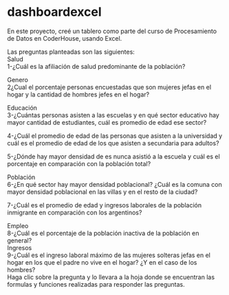 # dashboardexcel
En este proyecto, creé un tablero como parte del curso de Procesamiento de Datos en CoderHouse, usando Excel.

					
Las preguntas planteadas son las siguientes:											
Salud												
1-¿Cuál es la afiliación  de salud predominante de la población?																		
						
Genero																		
2¿Cual el porcentaje personas encuestadas que son mujeres jefas en el hogar y la cantidad de  hombres jefes en el hogar?																		
															
Educación																		
3-¿Cuántas personas asisten a las escuelas y en qué sector educativo hay mayor cantidad de estudiantes, cuál es promedio de edad ese sector?																		
																
4-¿Cuál el promedio de edad de las personas que asisten a la universidad y cuál es el promedio de edad de los que asisten a secundaria para adultos?																		
																	
5-¿Dónde hay mayor densidad de  es nunca asistió a la escuela y cuál es el porcentaje en comparación con  la población total?																		
																	
Población																		
6-¿En qué  sector hay mayor densidad poblacional? ¿Cuál es la comuna con mayor densidad poblacional en las villas y en el resto de la ciudad?																		
															
7-¿Cuál es el promedio de edad y ingresos laborales de  la población inmigrante en comparación con los  argentinos?																		
																	
Empleo																		
8-¿Cuál es el porcentaje de la población inactiva de la población en general?																							
Ingresos																		
9-¿Cuál es el ingreso laboral máximo de las mujeres solteras jefas en el hogar en los que el padre no vive en el hogar? ¿Y en el caso de los hombres?							
Haga clic sobre la pregunta y lo llevara a la hoja donde se encuentran las formulas y  funciones realizadas para responder las preguntas.
